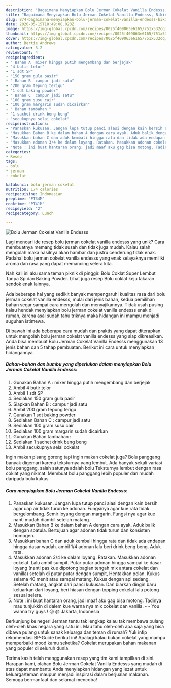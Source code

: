 ```yaml
---
description: "Bagaimana Menyiapkan Bolu Jerman Cokelat Vanilla Endesss, Bikin Ngiler"
title: "Bagaimana Menyiapkan Bolu Jerman Cokelat Vanilla Endesss, Bikin Ngiler"
slug: 874-bagaimana-menyiapkan-bolu-jerman-cokelat-vanilla-endesss-bikin-ngiler
date: 2020-05-15T18:49:08.023Z
image: https://img-global.cpcdn.com/recipes/0025f409063e6165/751x532cq70/bolu-jerman-cokelat-vanilla-endesss-foto-resep-utama.jpg
thumbnail: https://img-global.cpcdn.com/recipes/0025f409063e6165/751x532cq70/bolu-jerman-cokelat-vanilla-endesss-foto-resep-utama.jpg
cover: https://img-global.cpcdn.com/recipes/0025f409063e6165/751x532cq70/bolu-jerman-cokelat-vanilla-endesss-foto-resep-utama.jpg
author: Bertie Andrews
ratingvalue: 3.2
reviewcount: 4
recipeingredient:
- " Bahan A  mixer hingga putih mengembang dan berjejak"
- "4 butir telor"
- "1 sdt SP"
- "150 gram gula pasir"
- " Bahan B  campur jadi satu"
- "200 gram tepung terigu"
- "1 sdt baking powder"
- " Bahan C  campur jadi satu"
- "100 gram susu cair"
- "100 gram margarin sudah dicairkan"
- " Bahan tambahan "
- "1 sachet drink beng beng"
- "secukupnya selai cokelat"
recipeinstructions:
- "Panaskan kukusan. Jangan lupa tutup panci alasi dengan kain bersih agar uap air tidak turun ke adonan. Fungsinya agar kue rata tidak bergelombang. Semir loyang dengan margarin. Fungsi nya agar kue nanti mudah diambil setelah matang."
- "Masukkan Bahan B ke dalam bahan A dengan cara ayak. Aduk balik dengan spatula. Bertujuan agar adonan tidak turun dan konsisten homogen."
- "Masukkan bahan C dan aduk kembali hingga rata dan tidak ada endapan hingga dasar wadah. ambil 1/4 adonan lalu beri drink beng beng. Aduk rata."
- "Masukkan adonan 3/4 ke dalam loyang. Ratakan. Masukkan adonan cokelat. Lalu ambil sumpit. Putar putar adonan hingga sampai ke dasar loyang (nanti pas kue dipotong bagian tengah mix antara cokelat dan vanilla) setelah di putar putar dengan sumpit, Hentakkan pelan. Kukus selama 40 menit atau sampai matang. Kukus dengan api sedang. Setelah matang, angkat dari panci kukusan. Dan biarkan dingin baru keluarkan dari loyang, beri hiasan dengan topping cokelat lalu potong sesuai selera."
- "Note : ini buat hantaran orang, jadi maaf aku gag bisa motong. Tadinya mau tunjukkin di dalem kue warna nya mix cokelat dan vanilla.  You wanna try guys ! 😘 @ Jakarta, Indonesia"
categories:
- Resep
tags:
- bolu
- jerman
- cokelat

katakunci: bolu jerman cokelat 
nutrition: 174 calories
recipecuisine: Indonesian
preptime: "PT34M"
cooktime: "PT41M"
recipeyield: "2"
recipecategory: Lunch

---
```



![Bolu Jerman Cokelat Vanilla Endesss](https://img-global.cpcdn.com/recipes/0025f409063e6165/751x532cq70/bolu-jerman-cokelat-vanilla-endesss-foto-resep-utama.jpg)

Lagi mencari ide resep bolu jerman cokelat vanilla endesss yang unik? Cara membuatnya memang tidak susah dan tidak juga mudah. Kalau salah mengolah maka hasilnya akan hambar dan justru cenderung tidak enak. Padahal bolu jerman cokelat vanilla endesss yang enak selayaknya memiliki aroma dan rasa yang dapat memancing selera kita.

Nah kali ini aku sama teman piknik di pinggir. Bolu Coklat Super Lembut Tanpa Sp dan Baking Powder. Lihat juga resep Bolu coklat keju takaran sendok enak lainnya.

Ada beberapa hal yang sedikit banyak mempengaruhi kualitas rasa dari bolu jerman cokelat vanilla endesss, mulai dari jenis bahan, kedua pemilihan bahan segar sampai cara mengolah dan menyajikannya. Tidak usah pusing kalau hendak menyiapkan bolu jerman cokelat vanilla endesss enak di rumah, karena asal sudah tahu triknya maka hidangan ini mampu menjadi suguhan istimewa.


Di bawah ini ada beberapa cara mudah dan praktis yang dapat diterapkan untuk mengolah bolu jerman cokelat vanilla endesss yang siap dikreasikan. Anda bisa membuat Bolu Jerman Cokelat Vanilla Endesss menggunakan 13 jenis bahan dan 5 tahap pembuatan. Berikut ini cara untuk menyiapkan hidangannya.

<!--inarticleads1-->

##### Bahan-bahan dan bumbu yang diperlukan dalam menyiapkan Bolu Jerman Cokelat Vanilla Endesss:

1. Gunakan  Bahan A : mixer hingga putih mengembang dan berjejak
1. Ambil 4 butir telor
1. Ambil 1 sdt SP
1. Sediakan 150 gram gula pasir
1. Siapkan  Bahan B : campur jadi satu
1. Ambil 200 gram tepung terigu
1. Gunakan 1 sdt baking powder
1. Sediakan  Bahan C : campur jadi satu
1. Sediakan 100 gram susu cair
1. Sediakan 100 gram margarin sudah dicairkan
1. Gunakan  Bahan tambahan :
1. Sediakan 1 sachet drink beng beng
1. Ambil secukupnya selai cokelat


Ingin makan pisang goreng tapi ingin makan cokelat juga? Bolu panggang banyak digemari karena teksturnya yang lembut. Ada banyak sekali variasi bolu panggang, salah satunya adalah bolu Teksturnya lembut dengan rasa coklat yang nikmat. Membuat bolu panggang lebih populer dan mudah daripada bolu kukus. 

<!--inarticleads2-->

##### Cara menyiapkan Bolu Jerman Cokelat Vanilla Endesss:

1. Panaskan kukusan. Jangan lupa tutup panci alasi dengan kain bersih agar uap air tidak turun ke adonan. Fungsinya agar kue rata tidak bergelombang. Semir loyang dengan margarin. Fungsi nya agar kue nanti mudah diambil setelah matang.
1. Masukkan Bahan B ke dalam bahan A dengan cara ayak. Aduk balik dengan spatula. Bertujuan agar adonan tidak turun dan konsisten homogen.
1. Masukkan bahan C dan aduk kembali hingga rata dan tidak ada endapan hingga dasar wadah. ambil 1/4 adonan lalu beri drink beng beng. Aduk rata.
1. Masukkan adonan 3/4 ke dalam loyang. Ratakan. Masukkan adonan cokelat. Lalu ambil sumpit. Putar putar adonan hingga sampai ke dasar loyang (nanti pas kue dipotong bagian tengah mix antara cokelat dan vanilla) setelah di putar putar dengan sumpit, Hentakkan pelan. Kukus selama 40 menit atau sampai matang. Kukus dengan api sedang. Setelah matang, angkat dari panci kukusan. Dan biarkan dingin baru keluarkan dari loyang, beri hiasan dengan topping cokelat lalu potong sesuai selera.
1. Note : ini buat hantaran orang, jadi maaf aku gag bisa motong. Tadinya mau tunjukkin di dalem kue warna nya mix cokelat dan vanilla. -  - You wanna try guys ! 😘 @ Jakarta, Indonesia


Berkunjung ke negeri Jerman tentu tak lengkap kalau tak membawa pulang oleh-oleh khas negara yang satu ini. Mau tahu oleh-oleh apa saja yang bisa dibawa pulang untuk sanak keluarga dan teman di rumah? Yuk intip rekomendasi BP-Guide berikut ini! Apalagi kalau bukan cokelat yang mampu memperbaiki mood kamu seketika? Cokelat merupakan bahan makanan yang populer di seluruh dunia. 

Terima kasih telah menggunakan resep yang tim kami tampilkan di sini. Harapan kami, olahan Bolu Jerman Cokelat Vanilla Endesss yang mudah di atas dapat membantu Anda menyiapkan hidangan yang lezat untuk keluarga/teman maupun menjadi inspirasi dalam berjualan makanan. Semoga bermanfaat dan selamat mencoba!
